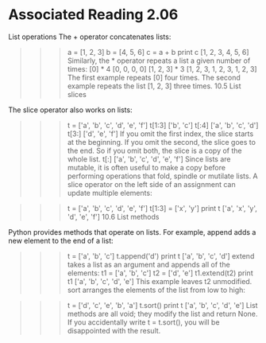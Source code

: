 # Associated Reading 2.06

List operations
The + operator concatenates lists:

>>> a = [1, 2, 3]
>>> b = [4, 5, 6]
>>> c = a + b
>>> print c
[1, 2, 3, 4, 5, 6]
Similarly, the * operator repeats a list a given number of times:
>>> [0] * 4
[0, 0, 0, 0]
>>> [1, 2, 3] * 3
[1, 2, 3, 1, 2, 3, 1, 2, 3]
The first example repeats [0] four times. The second example repeats the list [1, 2, 3] three times.
10.5  List slices

The slice operator also works on lists:

>>> t = ['a', 'b', 'c', 'd', 'e', 'f']
>>> t[1:3]
['b', 'c']
>>> t[:4]
['a', 'b', 'c', 'd']
>>> t[3:]
['d', 'e', 'f']
If you omit the first index, the slice starts at the beginning. If you omit the second, the slice goes to the end. So if you omit both, the slice is a copy of the whole list.
>>> t[:]
['a', 'b', 'c', 'd', 'e', 'f']
Since lists are mutable, it is often useful to make a copy before performing operations that fold, spindle or mutilate lists.
A slice operator on the left side of an assignment can update multiple elements:

>>> t = ['a', 'b', 'c', 'd', 'e', 'f']
>>> t[1:3] = ['x', 'y']
>>> print t
['a', 'x', 'y', 'd', 'e', 'f']
10.6  List methods

Python provides methods that operate on lists. For example, append adds a new element to the end of a list:

>>> t = ['a', 'b', 'c']
>>> t.append('d')
>>> print t
['a', 'b', 'c', 'd']
extend takes a list as an argument and appends all of the elements:
>>> t1 = ['a', 'b', 'c']
>>> t2 = ['d', 'e']
>>> t1.extend(t2)
>>> print t1
['a', 'b', 'c', 'd', 'e']
This example leaves t2 unmodified.
sort arranges the elements of the list from low to high:

>>> t = ['d', 'c', 'e', 'b', 'a']
>>> t.sort()
>>> print t
['a', 'b', 'c', 'd', 'e']
List methods are all void; they modify the list and return None. If you accidentally write t = t.sort(), you will be disappointed with the result.